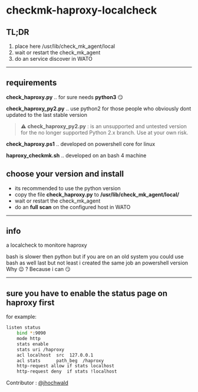 # checkmk-haproxy-localcheck

## TL;DR

1. place here  /usr/lib/check_mk_agent/local 
2. wait or restart the check_mk_agent
3. do an service discover in WATO

---
## requirements

**check_haproxy.py** .. for sure needs **python3** :smirk:

**check_haproxy_py2.py** .. use python2 for those people who obviously dont updated to the last stable version 
> :warning: **check_haproxy_py2.py** : is an unsupported and untested version for the no longer supported Python 2.x branch. Use at your own risk.

**check_haproxy.ps1** .. developed on powershell core for linux

**haproxy_checkmk.sh** .. developed on an bash 4 machine 

## choose your version and install

* its recommended to use the python version
* copy the file **check_haproxy.py** to **/usr/lib/check_mk_agent/local/**
* wait or restart the check_mk_agent
* do an **full scan** on the configured host in WATO

---

## info

a localcheck to monitore haproxy

bash is slower then python but if you are on an old system you could use bash as well
last but not least i created the same job an powershell version Why :wink: ? Because i can :smirk:

---

## sure you have to enable the status page on haproxy first

for example:
```bash
listen status
    bind *:9090
    mode http
    stats enable
    stats uri /haproxy
    acl localhost  src  127.0.0.1
    acl stats      path_beg  /haproxy
    http-request allow if stats localhost
    http-request deny  if stats !localhost
```

Contributor : [@jhochwald](https://github.com/jhochwald)
